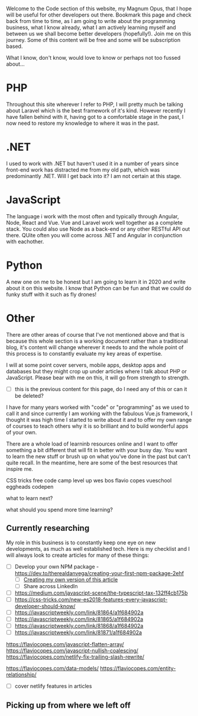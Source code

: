 Welcome to the Code section of this website, my Magnum Opus, that I hope will be useful for other developers out there. Bookmark this page and check back from time to time, as I am going to write about the programming business, what I know already, what I am actively learning myself and between us we shall become better developers (hopefully!). Join me on this journey. Some of this content will be free and some will be subscription based.

What I know, don't know, would love to know or perhaps not too fussed about...

# PHP
Throughout this site wherever I refer to PHP, I will pretty much be talking about Laravel which is the best framework of it's kind. However recently I have fallen behind with it, having got to a comfortable stage in the past, I now need to restore my knowledge to where it was in the past.

# .NET
I used to work with .NET but haven't used it in a number of years since front-end work has distracted me from my old path, which was predominantly .NET. Will I get back into it? I am not certain at this stage.

# JavaScript
The language i work with the most often and typically through Angular, Node, React and Vue. Vue and Laravel work well together as a complete stack. You could also use Node as a back-end or any other RESTful API out there. QUite often you will come across .NET and Angular in conjunction with eachother.

# Python
A new one on me to be honest but I am going to learn it in 2020 and write about it on this website. I know that Python can be fun and that we could do funky stuff with it such as fly drones!

# Other
There are other areas of course that I've not mentioned above and that is because this whole section is a working document rather than a traditional blog, it's content will change wherever it needs to and the whole point of this process is to constantly evaluate my key areas of expertise.

I will at some point cover servers, mobile apps, desktop apps and databases but they might crop up under articles where I talk about PHP or JavaScript. Please bear with me on this, it will go from strength to strength.

- [ ] this is the previous content for this page, do I need any of this or can it be deleted?


I have for many years worked with "code" or "programming" as we used to call it and since currently I am working with the fabulous Vue.js framework, I thought it was high time I started to write about it and to offer my own range of courses to teach others why it is so brilliant and to build wonderful apps of your own.

There are a whole load of learninb resources online and I want to offer something a bit different that will fit in better with your busy day. You want to learn the new stuff or brush up on what you've done in the past but can't quite recall. In the meantime, here are some of the best resources that inspire me.

CSS tricks
free code camp
level up
wes bos
flavio copes
vueschool
eggheads
codepen

what to learn next?

what should you spend more time learning?

## Currently researching
My role in this business is to constantly keep one eye on new developments, as much as well established tech. Here is my checklist and I will always look to create articles for many of these things:

- [ ] Develop your own NPM package - https://dev.to/therealdanvega/creating-your-first-npm-package-2ehf
    - [ ] [Creating my own version of this article](howto/create-a-npm-package)
    - [ ] Share across LinkedIn

- [ ] https://medium.com/javascript-scene/the-typescript-tax-132ff4cb175b
- [ ] https://css-tricks.com/new-es2018-features-every-javascript-developer-should-know/
- [ ] https://javascriptweekly.com/link/81864/a1f684902a
- [ ] https://javascriptweekly.com/link/81865/a1f684902a
- [ ] https://javascriptweekly.com/link/81868/a1f684902a
- [ ] https://javascriptweekly.com/link/81871/a1f684902a

https://flaviocopes.com/javascript-flatten-array/
https://flaviocopes.com/javascript-nullish-coalescing/
https://flaviocopes.com/netlify-fix-trailing-slash-rewrite/

https://flaviocopes.com/data-models/
https://flaviocopes.com/entity-relationship/

- [ ] cover netlify features in articles

## Picking up from where we left off

